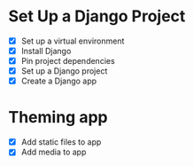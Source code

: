 # Set Up a Django Project
- [x] Set up a virtual environment
- [x] Install Django
- [x] Pin project dependencies
- [x] Set up a Django project
- [x] Create a Django app
# Theming app
- [x] Add static files to app
- [x] Add media to app
